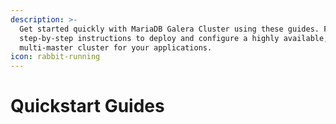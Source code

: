 ```yaml
---
description: >-
  Get started quickly with MariaDB Galera Cluster using these guides. Follow
  step-by-step instructions to deploy and configure a highly available,
  multi-master cluster for your applications.
icon: rabbit-running
---
```


# Quickstart Guides

